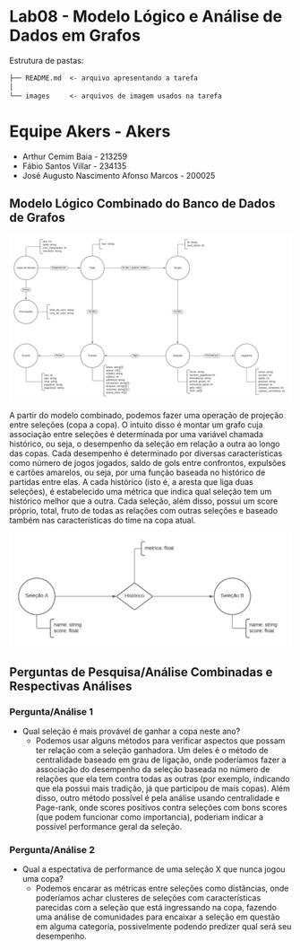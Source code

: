 # Lab08 - Modelo Lógico e Análise de Dados em Grafos
Estrutura de pastas:
```
├── README.md  <- arquivo apresentando a tarefa
│
└── images     <- arquivos de imagem usados na tarefa
```
# Equipe Akers - Akers
* Arthur Cemim Baia -  213259
* Fábio Santos Villar - 234135
* José Augusto Nascimento Afonso Marcos - 200025
## Modelo Lógico Combinado do Banco de Dados de Grafos

![](images/modelo_logico.png)

A partir do modelo combinado, podemos fazer uma operação de projeção entre seleções (copa a copa). O intuito disso é montar um grafo cuja associação entre seleções é determinada por uma variável chamada histórico, ou seja, o desempenho da seleção em relação a outra ao longo das copas. Cada desempenho é determinado por diversas características como número de jogos jogados, saldo de gols entre confrontos, expulsões e cartões amarelos, ou seja, por uma função baseada no histórico de partidas entre elas. A cada histórico (isto é, a aresta que liga duas seleções), é estabelecido uma métrica que indica qual seleção tem um histórico melhor que a outra. Cada seleção, além disso, possui um score próprio, total, fruto de todas as relações com outras seleções e baseado também nas características do time na copa atual.

![](images/modelo_desempenho.png)


## Perguntas de Pesquisa/Análise Combinadas e Respectivas Análises

### Pergunta/Análise 1
  * Qual seleção é mais provável de ganhar a copa neste ano?
    * Podemos usar alguns métodos para verificar aspectos que possam ter relação com a seleção ganhadora. Um deles é o método de centralidade baseado em grau de ligação, onde poderíamos fazer a associação do desempenho da seleção baseada no número de relações que ela tem contra todas as outras (por exemplo, indicando que ela possui mais tradição, já que participou de mais copas). Além disso, outro método possível é pela análise usando centralidade e Page-rank, onde scores positivos contra seleções com bons scores (que podem funcionar como importancia), poderiam indicar a possível performance geral da seleção.

### Pergunta/Análise 2
  * Qual a espectativa de performance de uma seleção X que nunca jogou uma copa?
    * Podemos encarar as métricas entre seleções como distâncias, onde poderíamos achar clusteres de seleções com características parecidas com a seleção que está ingressando na copa, fazendo uma análise de comunidades para encaixar a seleção em questão em alguma categoria, possivelmente podendo predizer qual será seu desempenho.
